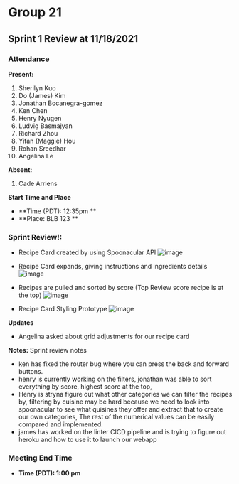 # Group 21

## Sprint 1 Review at 11/18/2021

### Attendance
**Present:** 
1. Sherilyn Kuo
2. Do (James) Kim
3. Jonathan Bocanegra-gomez
4. Ken Chen
5. Henry Nyugen
6. Ludvig Basmajyan
7. Richard Zhou
8. Yifan (Maggie) Hou
9. Rohan Sreedhar
10. Angelina Le
  

**Absent:** 
1. Cade Arriens

**Start Time and Place**
- **Time (PDT): 12:35pm ** 
- **Place: BLB 123 ** 

### Sprint Review!:
- Recipe Card created by using Spoonacular API
![image](https://user-images.githubusercontent.com/60757227/142707494-273099ed-963d-4d5b-ada2-06e408760818.png)

- Recipe Card expands, giving instructions and ingredients details
![image](https://user-images.githubusercontent.com/60757227/142707518-b393a851-14b9-497a-b12f-445c4cdc8d16.png)

- Recipes are pulled and sorted by score (Top Review score recipe is at the top)
![image](https://user-images.githubusercontent.com/60757227/142707530-1e017d96-0ad7-4d7a-b3c4-bd49116da832.png)

- Recipe Card Styling Prototype
![image](https://user-images.githubusercontent.com/60757227/142707548-97a8371f-24c3-49ad-92da-a7787e6cbfb1.png)

**Updates** <!-- Any updates that any members need to report -->
- Angelina asked about grid adjustments for our recipe card


**Notes:**
Sprint review notes
- ken has fixed the router bug where you can press the back and forward buttons.
- henry is currently working on the filters, jonathan was able to sort everything by score, highest score at the top,
- Henry is stryna figure out what other categories we can filter the recipes by, filtering by cuisine may be hard because we need to look into spoonacular to see what quisines they offer and extract that to create our own categories, The rest of the numerical values can be easily compared and implemented. 
- james has worked on the linter CICD pipeline and is trying to figure out heroku and how to use it to launch our webapp


   
### Meeting End Time
- **Time (PDT): 1:00 pm** 

